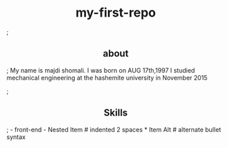 <h1 align="center">my-first-repo</h1>;

<h2 align="center">about</h2>;
<p"align="left"> My name is majdi shomali. I was born on AUG 17th,1997
 I studied mechanical engineering at the hashemite university in November 2015 </p>;
<h2 align="center">Skills</h2>;
- front-end
  - Nested Item # indented 2 spaces
* Item Alt      # alternate bullet syntax
